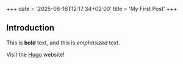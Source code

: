 +++
date = '2025-08-16T12:17:34+02:00'
title = 'My First Post'
+++
## Introduction

This is **bold** text, and this is *emphasized* text.

Visit the [Hugo](https://gohugo.io) website!
